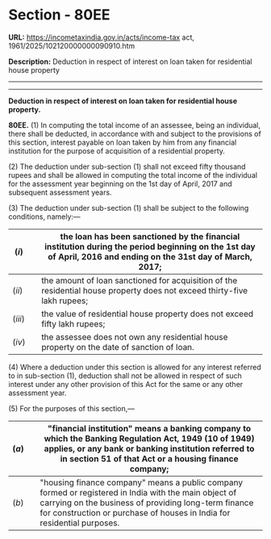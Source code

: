 # Section - 80EE

**URL:** https://incometaxindia.gov.in/acts/income-tax act, 1961/2025/102120000000090910.htm

**Description:** Deduction in respect of interest on loan taken for residential house property

---

****  
  
**Deduction in respect of interest on loan taken for residential house property.**

**80EE.** (1) In computing the total income of an assessee, being an individual, there shall be deducted, in accordance with and subject to the provisions of this section, interest payable on loan taken by him from any financial institution for the purpose of acquisition of a residential property.

(2) The deduction under sub-section (1) shall not exceed fifty thousand rupees and shall be allowed in computing the total income of the individual for the assessment year beginning on the 1st day of April, 2017 and subsequent assessment years.

(3) The deduction under sub-section (1) shall be subject to the following conditions, namely:—

(_i_) |  |  the loan has been sanctioned by the financial institution during the period beginning on the 1st day of April, 2016 and ending on the 31st day of March, 2017;  
---|---|---  
(_ii_) |  |  the amount of loan sanctioned for acquisition of the residential house property does not exceed thirty-five lakh rupees;  
(_iii_) |  |  the value of residential house property does not exceed fifty lakh rupees;  
(_iv_) |  |  the assessee does not own any residential house property on the date of sanction of loan.  
  
(4) Where a deduction under this section is allowed for any interest referred to in sub-section (1), deduction shall not be allowed in respect of such interest under any other provision of this Act for the same or any other assessment year.

(5) For the purposes of this section,—

(_a_) |  |  "financial institution" means a banking company to which the Banking Regulation Act, 1949 (10 of 1949) applies, or any bank or banking institution referred to in section 51 of that Act or a housing finance company;  
---|---|---  
(_b_) |  |  "housing finance company" means a public company formed or registered in India with the main object of carrying on the business of providing long-term finance for construction or purchase of houses in India for residential purposes.